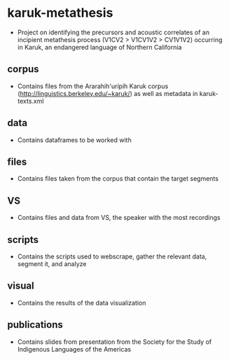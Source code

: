 # karuk-metathesis
- Project on identifying the precursors and acoustic correlates of an incipient metathesis process (V1CV2 > V1CV1V2 > CV1V1V2) occurring in Karuk, an endangered language of Northern California

## corpus
- Contains files from the Ararahih'urípih Karuk corpus (http://linguistics.berkeley.edu/~karuk/) as well as metadata in karuk-texts.xml

## data
- Contains dataframes to be worked with

## files
- Contains files taken from the corpus that contain the target segments

## VS
- Contains files and data from VS, the speaker with the most recordings

## scripts
- Contains the scripts used to webscrape, gather the relevant data, segment it, and analyze

## visual
- Contains the results of the data visualization

## publications
- Contains slides from presentation from the Society for the Study of Indigenous Languages of the Americas

